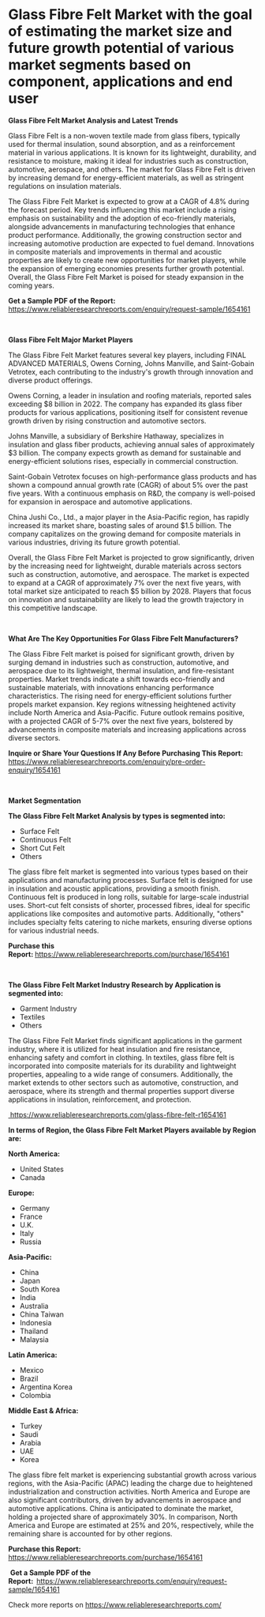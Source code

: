 <p><h1>Glass Fibre Felt Market with the goal of estimating the market size and future growth potential of various market segments based on component, applications and end user</h1></p><p><strong>Glass Fibre Felt Market Analysis and Latest Trends</strong></p>
<p><p>Glass Fibre Felt is a non-woven textile made from glass fibers, typically used for thermal insulation, sound absorption, and as a reinforcement material in various applications. It is known for its lightweight, durability, and resistance to moisture, making it ideal for industries such as construction, automotive, aerospace, and others. The market for Glass Fibre Felt is driven by increasing demand for energy-efficient materials, as well as stringent regulations on insulation materials.</p><p>The Glass Fibre Felt Market is expected to grow at a CAGR of 4.8% during the forecast period. Key trends influencing this market include a rising emphasis on sustainability and the adoption of eco-friendly materials, alongside advancements in manufacturing technologies that enhance product performance. Additionally, the growing construction sector and increasing automotive production are expected to fuel demand. Innovations in composite materials and improvements in thermal and acoustic properties are likely to create new opportunities for market players, while the expansion of emerging economies presents further growth potential. Overall, the Glass Fibre Felt Market is poised for steady expansion in the coming years.</p></p>
<p><strong>Get a Sample PDF of the Report:&nbsp;</strong> <a href="https://www.reliableresearchreports.com/enquiry/request-sample/1654161?utm_campaign=2030&utm_medium=2&utm_source=Github&utm_content=ia&utm_term=30012025&utm_id=glass-fibre-felt">https://www.reliableresearchreports.com/enquiry/request-sample/1654161</a></p>
<p>&nbsp;</p>
<p><strong>Glass Fibre Felt Major Market Players</strong></p>
<p><p>The Glass Fibre Felt Market features several key players, including FINAL ADVANCED MATERIALS, Owens Corning, Johns Manville, and Saint-Gobain Vetrotex, each contributing to the industry's growth through innovation and diverse product offerings. </p><p>Owens Corning, a leader in insulation and roofing materials, reported sales exceeding $8 billion in 2022. The company has expanded its glass fiber products for various applications, positioning itself for consistent revenue growth driven by rising construction and automotive sectors.</p><p>Johns Manville, a subsidiary of Berkshire Hathaway, specializes in insulation and glass fiber products, achieving annual sales of approximately $3 billion. The company expects growth as demand for sustainable and energy-efficient solutions rises, especially in commercial construction.</p><p>Saint-Gobain Vetrotex focuses on high-performance glass products and has shown a compound annual growth rate (CAGR) of about 5% over the past five years. With a continuous emphasis on R&D, the company is well-poised for expansion in aerospace and automotive applications.</p><p>China Jushi Co., Ltd., a major player in the Asia-Pacific region, has rapidly increased its market share, boasting sales of around $1.5 billion. The company capitalizes on the growing demand for composite materials in various industries, driving its future growth potential.</p><p>Overall, the Glass Fibre Felt Market is projected to grow significantly, driven by the increasing need for lightweight, durable materials across sectors such as construction, automotive, and aerospace. The market is expected to expand at a CAGR of approximately 7% over the next five years, with total market size anticipated to reach $5 billion by 2028. Players that focus on innovation and sustainability are likely to lead the growth trajectory in this competitive landscape.</p></p>
<p>&nbsp;</p>
<p><strong>What Are The Key Opportunities For Glass Fibre Felt Manufacturers?</strong></p>
<p><p>The Glass Fibre Felt market is poised for significant growth, driven by surging demand in industries such as construction, automotive, and aerospace due to its lightweight, thermal insulation, and fire-resistant properties. Market trends indicate a shift towards eco-friendly and sustainable materials, with innovations enhancing performance characteristics. The rising need for energy-efficient solutions further propels market expansion. Key regions witnessing heightened activity include North America and Asia-Pacific. Future outlook remains positive, with a projected CAGR of 5-7% over the next five years, bolstered by advancements in composite materials and increasing applications across diverse sectors.</p></p>
<p><strong>Inquire or Share Your Questions If Any Before Purchasing This Report:</strong> <a href="https://www.reliableresearchreports.com/enquiry/pre-order-enquiry/1654161?utm_campaign=2030&utm_medium=2&utm_source=Github&utm_content=ia&utm_term=30012025&utm_id=glass-fibre-felt">https://www.reliableresearchreports.com/enquiry/pre-order-enquiry/1654161</a></p>
<p>&nbsp;</p>
<p><strong>Market Segmentation</strong></p>
<p><strong>The Glass Fibre Felt Market Analysis by types is segmented into:</strong></p>
<p><ul><li>Surface Felt</li><li>Continuous Felt</li><li>Short Cut Felt</li><li>Others</li></ul></p>
<p><p>The glass fibre felt market is segmented into various types based on their applications and manufacturing processes. Surface felt is designed for use in insulation and acoustic applications, providing a smooth finish. Continuous felt is produced in long rolls, suitable for large-scale industrial uses. Short-cut felt consists of shorter, processed fibres, ideal for specific applications like composites and automotive parts. Additionally, "others" includes specialty felts catering to niche markets, ensuring diverse options for various industrial needs.</p></p>
<p><strong>Purchase this Report:&nbsp;</strong><a href="https://www.reliableresearchreports.com/purchase/1654161?utm_campaign=2030&utm_medium=2&utm_source=Github&utm_content=ia&utm_term=30012025&utm_id=glass-fibre-felt">https://www.reliableresearchreports.com/purchase/1654161</a></p>
<p>&nbsp;</p>
<p><strong>The Glass Fibre Felt Market Industry Research by Application is segmented into:</strong></p>
<p><ul><li>Garment Industry</li><li>Textiles</li><li>Others</li></ul></p>
<p><p>The Glass Fibre Felt Market finds significant applications in the garment industry, where it is utilized for heat insulation and fire resistance, enhancing safety and comfort in clothing. In textiles, glass fibre felt is incorporated into composite materials for its durability and lightweight properties, appealing to a wide range of consumers. Additionally, the market extends to other sectors such as automotive, construction, and aerospace, where its strength and thermal properties support diverse applications in insulation, reinforcement, and protection.</p></p>
<p><a href="https://www.reliableresearchreports.com/glass-fibre-felt-r1654161?utm_campaign=2030&utm_medium=2&utm_source=Github&utm_content=ia&utm_term=30012025&utm_id=glass-fibre-felt">&nbsp;https://www.reliableresearchreports.com/glass-fibre-felt-r1654161</a></p>
<p><strong>In terms of Region, the Glass Fibre Felt Market Players available by Region are:</strong></p>
<p>
    <p> <strong> North America: </strong>
        <ul>
            <li>United States</li>
            <li>Canada</li>
        </ul>
        </p> 
    <p> <strong> Europe: </strong>
        <ul>
            <li>Germany</li>
            <li>France</li>
            <li>U.K.</li>
            <li>Italy</li>
            <li>Russia</li>
        </ul>
        </p> 
    <p> <strong> Asia-Pacific: </strong>
        <ul>
            <li>China</li>
            <li>Japan</li>
            <li>South Korea</li>
            <li>India</li>
            <li>Australia</li>
            <li>China Taiwan</li>
            <li>Indonesia</li>
            <li>Thailand</li>
            <li>Malaysia</li>
        </ul>
        </p> 
    <p> <strong> Latin America: </strong>
        <ul>
            <li>Mexico</li>
            <li>Brazil</li>
            <li>Argentina Korea</li>
            <li>Colombia</li>
        </ul>
        </p> 
    <p> <strong> Middle East & Africa: </strong>
        <ul>
            <li>Turkey</li>
            <li>Saudi</li>
            <li>Arabia</li>
            <li>UAE</li>
            <li>Korea</li>
        </ul>
    </p>
    </p>
<p><p>The glass fibre felt market is experiencing substantial growth across various regions, with the Asia-Pacific (APAC) leading the charge due to heightened industrialization and construction activities. North America and Europe are also significant contributors, driven by advancements in aerospace and automotive applications. China is anticipated to dominate the market, holding a projected share of approximately 30%. In comparison, North America and Europe are estimated at 25% and 20%, respectively, while the remaining share is accounted for by other regions.</p></p>
<p><strong>Purchase this Report: </strong><a href="https://www.reliableresearchreports.com/purchase/1654161?utm_campaign=2030&utm_medium=2&utm_source=Github&utm_content=ia&utm_term=30012025&utm_id=glass-fibre-felt">https://www.reliableresearchreports.com/purchase/1654161</a></p>
<p>&nbsp;<strong>Get a Sample PDF of the Report:&nbsp;&nbsp;</strong><a href="https://www.reliableresearchreports.com/enquiry/request-sample/1654161?utm_campaign=2030&utm_medium=2&utm_source=Github&utm_content=ia&utm_term=30012025&utm_id=glass-fibre-felt">https://www.reliableresearchreports.com/enquiry/request-sample/1654161</a></p>
<p><strong></strong></p>
<p>Check more reports on <a href="https://www.reliableresearchreports.com/?utm_campaign=2030&utm_medium=2&utm_source=Github&utm_content=ia&utm_term=30012025&utm_id=glass-fibre-felt">https://www.reliableresearchreports.com/</a></p>